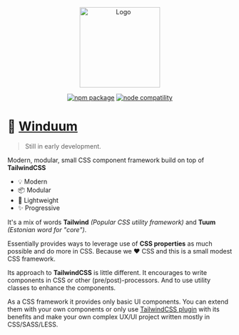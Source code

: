<p align="center">
  <a href="https://stackblitz.com/github/winduum/winduum/tree/main" target="_blank" rel="noopener noreferrer">
    <img width="180" src="https://raw.githubusercontent.com/winduum/winduum/main/logo.svg" alt="Logo">
  </a>
</p>
<p align="center">
  <a href="https://npmjs.com/package/winduum"><img src="https://img.shields.io/npm/v/winduum.svg" alt="npm package"></a>
  <a href="https://nodejs.org/en/about/releases/"><img src="https://img.shields.io/node/v/winduum.svg" alt="node compatility"></a>
</p>

# 🎨 [Winduum](https://winduum.dev)

> Still in early development.

Modern, modular, small CSS component framework build on top of **TailwindCSS**

- 💡 Modern
- 📦 Modular
- 📏 Lightweight
- ✨️ Progressive

It's a mix of words **Tailwind** _(Popular CSS utility framework)_ and **Tuum** _(Estonian word for "core")_.<br>

Essentially provides ways to leverage use of **CSS properties** as much possible and do more in CSS. Because we ❤️ CSS and this is a small modest CSS framework.

Its approach to **TailwindCSS** is little different. It encourages to write components in CSS or other (pre/post)-processors.
And to use utility classes to enhance the components.

As a CSS framework it provides only basic UI components. You can extend them with your own components or only use [TailwindCSS plugin](https://winduum.dev/docs/config) with its benefits and make your own complex UX/UI project written mostly in CSS/SASS/LESS.
